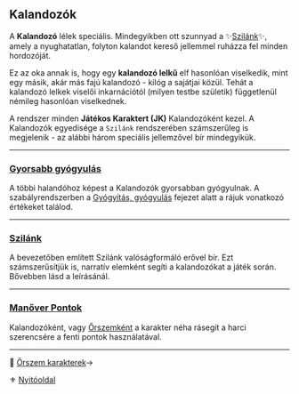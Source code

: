 ## Kalandozók

A **Kalandozó** lélek speciális. Mindegyikben ott szunnyad a ✨[Szilánk](010_06_szilank.md)✨, amely a nyughatatlan, folyton kalandot kereső jellemmel ruházza fel minden hordozóját.

Ez az oka annak is, hogy egy **kalandozó lelkű** elf hasonlóan viselkedik, mint egy másik, akár más fajú kalandozó - kilóg a sajátjai közül. Tehát a kalandozó lelkek viselői inkarnációtól (milyen testbe születik) függetlenül némileg hasonlóan viselkednek.

A rendszer minden **Játékos Karaktert (JK)** Kalandozóként kezel. A Kalandozók egyedisége a `Szilánk` rendszerében számszerűleg is megjelenik - az alábbi három speciális jellemzővel bír mindegyikük. 

---
### [Gyorsabb gyógyulás](140_gyogyitas_gyogyulas.md) 

A többi halandóhoz képest a Kalandozók gyorsabban gyógyulnak. A szabályrendszerben a [Gyógyítás, gyógyulás](140_gyogyitas_gyogyulas.md) fejezet alatt a rájuk vonatkozó értékeket találod.

---
### [Szilánk](010_06_szilank.md)

A bevezetőben említett Szilánk valóságformáló erővel bír. Ezt számszerűsítjük is, narratív elemként segíti a kalandozókat a játék során. Bővebben lásd a leírásánál.

---
### [Manőver Pontok](066_02_manover_pontok.md)

Kalandozóként, vagy [Őrszemként](010_03_02_orszem_karakterek.md) a karakter néha rásegít a harci szerencsére a fenti pontok használatával.

---
🔗 [Őrszem karakterek](010_03_02_orszem_karakterek.md)→

⚜️ [Nyitóoldal](start.md#1-karakteralkot%C3%A1s)
